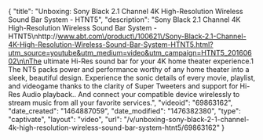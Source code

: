 {
    "title": "Unboxing: Sony Black 2.1 Channel 4K High-Resolution Wireless Sound Bar System - HTNT5",
    "description": "Sony Black 2.1 Channel 4K High-Resolution Wireless Sound Bar System - HTNT5\nhttp:\/\/www.abt.com\/product\/100621\/Sony-Black-2.1-Channel-4K-High-Resolution-Wireless-Sound-Bar-System-HTNT5.html?utm_source=youtube&utm_medium=video&utm_campaign=HTNT5_20160602\n\nThe ultimate Hi-Res sound bar for your 4K home theater experience.1 The NT5 packs power and performance worthy of any home theater into a sleek, beautiful design. Experience the sonic details of every movie, playlist, and videogame thanks to the clarity of Super Tweeters and support for Hi-Res Audio playback.. And connect your compatible device wirelessly to stream music from all your favorite services.",
    "videoid": "69863162",
    "date_created": "1464887059",
    "date_modified": "1476382380",
    "type": "captivate",
    "layout": "video",
    "url": "\/v\/unboxing-sony-black-2-1-channel-4k-high-resolution-wireless-sound-bar-system-htnt5\/69863162"
}